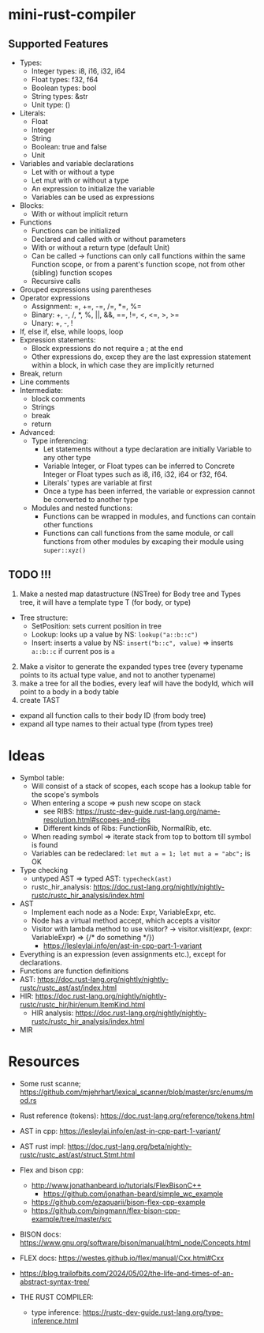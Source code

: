 # mini-rust-compiler
## Supported Features
- Types:
  - Integer types: i8, i16, i32, i64
  - Float types: f32, f64
  - Boolean types: bool
  - String types: &str
  - Unit type: ()
- Literals:
  - Float
  - Integer
  - String
  - Boolean: true and false
  - Unit
- Variables and variable declarations
  - Let with or without a type
  - Let mut with or without a type
  - An expression to initialize the variable
  - Variables can be used as expressions
- Blocks:
  - With or without implicit return
- Functions
  - Functions can be initialized
  - Declared and called with or without parameters
  - With or without a return type (default Unit)
  - Can be called -> functions can only call functions within the same Function scope, or from a parent's function scope, not from other (sibling) function scopes
  - Recursive calls
- Grouped expressions using parentheses
- Operator expressions
  - Assignment: =, +=, -=, /=, *=, %=
  - Binary: +, -, /, *, %, ||, &&, ==, !=, <, <=, >, >=
  - Unary: +, -, !
- If, else if, else, while loops, loop
- Expression statements:
  - Block expressions do not require a ; at the end
  - Other expressions do, excep they are the last expression statement within a block, in which case they are implicitly returned
- Break, return
- Line comments
- Intermediate:
  - block comments
  - Strings
  - break
  - return
- Advanced:
  - Type inferencing:
    - Let statements without a type declaration are initially Variable to any other type
    - Variable Integer, or Float types can be inferred to Concrete Integer or Float types such as i8, i16, i32, i64 or f32, f64.
    - Literals' types are variable at first
    - Once a type has been inferred, the variable or expression cannot be converted to another type
  - Modules and nested functions:
    - Functions can be wrapped in modules, and functions can contain other functions
    - Functions can call functions from the same module, or call functions from other modules by excaping their module using `super::xyz()`




## TODO !!!
1. Make a nested map datastructure (NSTree) for Body tree and Types tree, it will have a template type T (for body, or type)
  - Tree structure:
    - SetPosition: sets current position in tree
    - Lookup: looks up a value by NS: `lookup("a::b::c")`
    - Insert: inserts a value by NS: `insert("b::c", value)` => inserts `a::b::c` if current pos is `a`
2. Make a visitor to generate the expanded types tree (every typename points to its actual type value, and not to another typename)
3. make a tree for all the bodies, every leaf will have the bodyId, which will point to a body in a body table
5. create TAST
  - expand all function calls to their body ID (from body tree)
  - expand all type names to their actual type (from types tree)

# Ideas
- Symbol table:
  - Will consist of a stack of scopes, each scope has a lookup table for the scope's symbols
  - When entering a scope => push new scope on stack
    - see RIBS: https://rustc-dev-guide.rust-lang.org/name-resolution.html#scopes-and-ribs
    - Different kinds of Ribs: FunctionRib, NormalRib, etc.
  - When reading symbol => iterate stack from top to bottom till symbol is found
  - Variables can be redeclared: `let mut a = 1; let mut a = "abc";` is OK
- Type checking
  - untyped AST => typed AST: `typecheck(ast)`
  - rustc_hir_analysis: https://doc.rust-lang.org/nightly/nightly-rustc/rustc_hir_analysis/index.html
- AST
  - Implement each node as a Node: Expr, VariableExpr, etc.
  - Node has a virtual method accept, which accepts a visitor
  - Visitor with lambda method to use visitor?
    -> visitor.visit(expr, (expr: VariableExpr) => {/* do something */})
    - https://lesleylai.info/en/ast-in-cpp-part-1-variant
- Everything is an expression (even assignments etc.), except for declarations.
- Functions are function definitions
- AST: https://doc.rust-lang.org/nightly/nightly-rustc/rustc_ast/ast/index.html
- HIR: https://doc.rust-lang.org/nightly/nightly-rustc/rustc_hir/hir/enum.ItemKind.html
  - HIR analysis: https://doc.rust-lang.org/nightly/nightly-rustc/rustc_hir_analysis/index.html
- MIR


# Resources
- Some rust scanne; https://github.com/mjehrhart/lexical_scanner/blob/master/src/enums/mod.rs
- Rust reference (tokens): https://doc.rust-lang.org/reference/tokens.html
- AST in cpp: https://lesleylai.info/en/ast-in-cpp-part-1-variant/
- AST rust impl: https://doc.rust-lang.org/beta/nightly-rustc/rustc_ast/ast/struct.Stmt.html
- Flex and bison cpp:
  - http://www.jonathanbeard.io/tutorials/FlexBisonC++
    - https://github.com/jonathan-beard/simple_wc_example
  - https://github.com/ezaquarii/bison-flex-cpp-example
  - https://github.com/bingmann/flex-bison-cpp-example/tree/master/src
- BISON docs: https://www.gnu.org/software/bison/manual/html_node/Concepts.html
- FLEX docs: https://westes.github.io/flex/manual/Cxx.html#Cxx
- https://blog.trailofbits.com/2024/05/02/the-life-and-times-of-an-abstract-syntax-tree/

- THE RUST COMPILER:
  - type inference: https://rustc-dev-guide.rust-lang.org/type-inference.html
